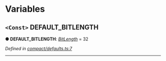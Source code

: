 

# Variables

<a id="default_bitlength"></a>

## `<Const>` DEFAULT_BITLENGTH

**● DEFAULT_BITLENGTH**: *[BitLength](_compact_types_.md#bitlength)* = 32

*Defined in [compact/defaults.ts:7](https://github.com/polkadot-js/common/blob/dd77c3c/packages/util/src/compact/defaults.ts#L7)*

___

